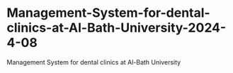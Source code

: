 # Management-System-for-dental-clinics-at-Al-Bath-University-2024-4-08
Management System  for dental clinics at Al-Bath University
